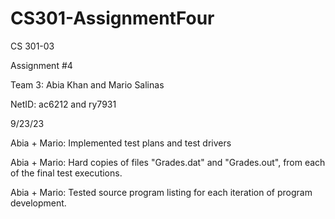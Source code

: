 # CS301-AssignmentFour


CS 301-03

Assignment #4

Team 3: Abia Khan and Mario Salinas

NetID: ac6212 and ry7931

9/23/23


Abia + Mario: Implemented test plans and test drivers


Abia + Mario: Hard copies of files "Grades.dat" and "Grades.out", from each of the final test executions.


Abia + Mario: Tested source program listing for each iteration of program development.
